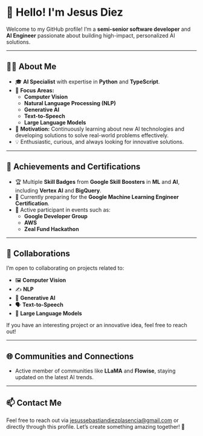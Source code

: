 # 👋 Hello! I'm Jesus Diez  

Welcome to my GitHub profile! I’m a **semi-senior software developer** and **AI Engineer** passionate about building high-impact, personalized AI solutions.  

---

## 🧑‍💻 About Me  
- 🎓 **AI Specialist** with expertise in **Python** and **TypeScript**.  
- 🚀 **Focus Areas:**  
  - **Computer Vision**  
  - **Natural Language Processing (NLP)**  
  - **Generative AI**  
  - **Text-to-Speech**  
  - **Large Language Models**  
- 🌟 **Motivation:** Continuously learning about new AI technologies and developing solutions to solve real-world problems effectively.  
- 💡 Enthusiastic, curious, and always looking for innovative solutions.  

---

## 🌟 Achievements and Certifications  
- 🏆 Multiple **Skill Badges** from **Google Skill Boosters** in **ML** and **AI**, including **Vertex AI** and **BigQuery**.  
- 📜 Currently preparing for the **Google Machine Learning Engineer Certification**.  
- 🎉 Active participant in events such as:  
  - **Google Developer Group**  
  - **AWS**  
  - **Zeal Fund Hackathon**  

---

## 🤝 Collaborations  
I’m open to collaborating on projects related to:  
- 🖼️ **Computer Vision**  
- ✍️ **NLP**  
- 🎨 **Generative AI**  
- 🗣️ **Text-to-Speech**  
- 🤖 **Large Language Models**  

If you have an interesting project or an innovative idea, feel free to reach out!  

---

## 🌐 Communities and Connections  
- Active member of communities like **LLaMA** and **Flowise**, staying updated on the latest AI trends.  

---

## 📫 Contact Me  
Feel free to reach out via jesussebastiandiezplasencia@gmail.com or directly through this profile. Let’s create something amazing together! 🚀

